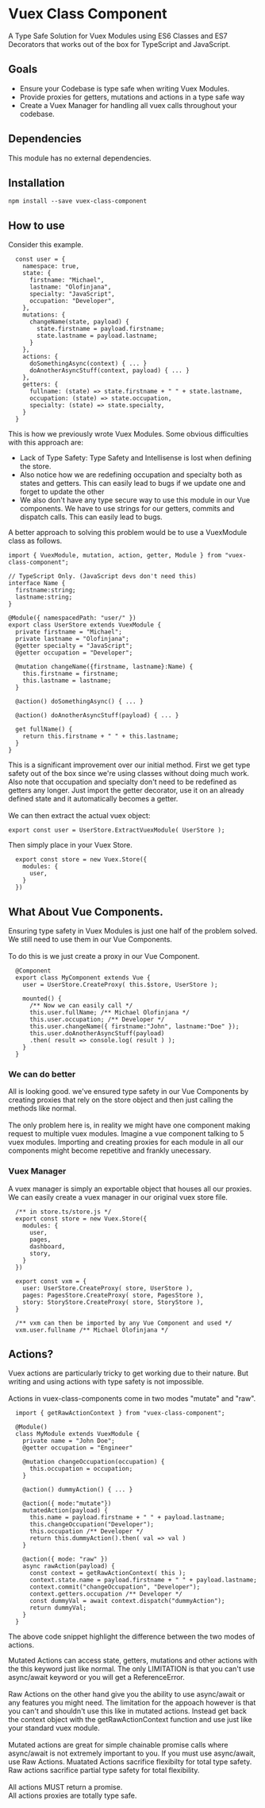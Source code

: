# Vuex Class Component

A Type Safe Solution for Vuex Modules using ES6 Classes and ES7 Decorators that works out of the box for TypeScript and JavaScript.

## Goals
* Ensure your Codebase is type safe when writing Vuex Modules.
* Provide proxies for getters, mutations and actions in a type safe way
* Create a Vuex Manager for handling all vuex calls throughout your codebase.

## Dependencies
This module has no external dependencies. 

## Installation
```
npm install --save vuex-class-component
```
## How to use
Consider this example.
```
  const user = {
    namespace: true,
    state: {
      firstname: "Michael",
      lastname: "Olofinjana",
      specialty: "JavaScript",
      occupation: "Developer",
    },
    mutations: {
      changeName(state, payload) {
        state.firstname = payload.firstname; 
        state.lastname = payload.lastname;
      } 
    },
    actions: {
      doSomethingAsync(context) { ... }
      doAnotherAsyncStuff(context, payload) { ... }
    },
    getters: {
      fullname: (state) => state.firstname + " " + state.lastname,
      occupation: (state) => state.occupation,
      specialty: (state) => state.specialty,
    }
  }
```
This is how we previously wrote Vuex Modules. Some obvious difficulties with this approach are:

* Lack of Type Safety: Type Safety and Intellisense is lost when defining the store.
* Also notice how we are redefining occupation and specialty both as states and getters. This can easily lead to bugs if we update one and forget to update the other
* We also don't have any type secure way to use this module in our Vue components. We have to use strings for our getters, commits and dispatch calls. This can easily lead to bugs.

A better approach to solving this problem would be to use a VuexModule class as follows.
```
import { VuexModule, mutation, action, getter, Module } from "vuex-class-component";

// TypeScript Only. (JavaScript devs don't need this)
interface Name { 
  firstname:string;
  lastname:string;
}

@Module({ namespacedPath: "user/" })
export class UserStore extends VuexModule {
  private firstname = "Michael";
  private lastname = "Olofinjana";
  @getter specialty = "JavaScript";
  @getter occupation = "Developer";

  @mutation changeName({firstname, lastname}:Name) {
    this.firstname = firstname;
    this.lastname = lastname;
  }

  @action() doSomethingAsync() { ... }

  @action() doAnotherAsyncStuff(payload) { ... }

  get fullName() {
    return this.firstname + " " + this.lastname;
  }
}
```
This is a significant improvement over our initial method. First we get type safety out of the box since we're using classes without doing much work. Also note that occupation and specialty don't need to be redefined as getters any longer. Just import the getter decorator, use it on an already defined state and it automatically becomes a getter. \
\
We can then extract the actual vuex object:
```
export const user = UserStore.ExtractVuexModule( UserStore );
```
Then simply place in your Vuex Store.
```
  export const store = new Vuex.Store({
    modules: {
      user,
    }
  })
```

## What About Vue Components.
Ensuring type safety in Vuex Modules is just one half of the problem solved. We still need to use them in our Vue Components.\
\
To do this is we just create a proxy in our Vue Component.
```
  @Component
  export class MyComponent extends Vue {
    user = UserStore.CreateProxy( this.$store, UserStore );

    mounted() {
      /** Now we can easily call */
      this.user.fullName; /** Michael Olofinjana */
      this.user.occupation; /** Developer */
      this.user.changeName({ firstname:"John", lastname:"Doe" });
      this.user.doAnotherAsyncStuff(payload)
      .then( result => console.log( result ) );
    }
  }
```

### We can do better
All is looking good. we've ensured type safety in our Vue Components by creating proxies that rely on the store object and then just calling the methods like normal.\
\
The only problem here is, in reality we might have one component making request to multiple vuex modules. Imagine a vue component talking to 5 vuex modules. Importing and creating proxies for each module in all our components might become repetitive and frankly unecessary.

### Vuex Manager
A vuex manager is simply an exportable object that houses all our proxies. We can easily create a vuex manager in our original vuex store file.
```
  /** in store.ts/store.js */
  export const store = new Vuex.Store({
    modules: {
      user,
      pages,
      dashboard,
      story,
    }
  })

  export const vxm = {
    user: UserStore.CreateProxy( store, UserStore ),
    pages: PagesStore.CreateProxy( store, PagesStore ),
    story: StoryStore.CreateProxy( store, StoryStore ),
  }

  /** vxm can then be imported by any Vue Component and used */
  vxm.user.fullname /** Michael Olofinjana */
```

## Actions?
Vuex actions are particularly tricky to get working due to their nature. But writing and using actions with type safety is not impossible.\
\
Actions in vuex-class-components come in two modes "mutate" and "raw".
```
  import { getRawActionContext } from "vuex-class-component";

  @Module()
  class MyModule extends VuexModule {
    private name = "John Doe";
    @getter occupation = "Engineer"
    
    @mutation changeOccupation(occupation) {
      this.occupation = occupation;
    }

    @action() dummyAction() { ... }

    @action({ mode:"mutate"})
    mutatedAction(payload) {
      this.name = payload.firstname + " " + payload.lastname;
      this.changeOccupation("Developer");
      this.occupation /** Developer */
      return this.dummyAction().then( val => val )
    }

    @action({ mode: "raw" })
    async rawAction(payload) {
      const context = getRawActionContext( this );
      context.state.name = payload.firstname + " " + payload.lastname;
      context.commit("changeOccupation", "Developer");
      context.getters.occupation /** Developer */
      const dummyVal = await context.dispatch("dummyAction");
      return dummyVal;
    }
  }
```
The above code snippet highlight the difference between the two modes of actions.

Mutated Actions can access state, getters, mutations and other actions with the this keyword just like normal. The only LIMITATION is that you can't use async/await keyword or you will get a ReferenceError.\
\
Raw Actions on the other hand give you the ability to use async/await or any features you might need. The limitation for the appoach however is that you can't and shouldn't use this like in mutated actions. Instead get back the context object with the getRawActionContext function and use just like your standard vuex module.\
\
Mutated actions are great for simple chainable promise calls where async/await is not extremely important to you. If you must use async/await, use Raw Actions. Muatated Actions sacrifice flexibilty for total type safety. Raw actions sacrifice partial type safety for total flexibility.
\
\
All actions MUST return a promise.\
All actions proxies are totally type safe.
